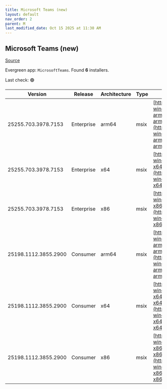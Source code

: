 ```yaml
---
title: Microsoft Teams (new)
layout: default
nav_order: 2
parent: M
last_modified_date: Oct 15 2025 at 11:30 AM
---
```


## Microsoft Teams (new)

[Source](https://www.microsoft.com/teams)

Evergreen app: `MicrosoftTeams`. Found **6** installers.

Last check: 🟢

| Version              | Release    | Architecture | Type | URI                                                                                                                                                                                                                                  |
| -------------------- | ---------- | ------------ | ---- | ------------------------------------------------------------------------------------------------------------------------------------------------------------------------------------------------------------------------------------ |
| 25255.703.3978.7153  | Enterprise | arm64        | msix | [https://installer.teams.static.microsoft/production-windows-arm64/25255.703.3978.7153/MSTeams-arm64.msix](https://installer.teams.static.microsoft/production-windows-arm64/25255.703.3978.7153/MSTeams-arm64.msix)                 |
| 25255.703.3978.7153  | Enterprise | x64          | msix | [https://installer.teams.static.microsoft/production-windows-x64/25255.703.3978.7153/MSTeams-x64.msix](https://installer.teams.static.microsoft/production-windows-x64/25255.703.3978.7153/MSTeams-x64.msix)                         |
| 25255.703.3978.7153  | Enterprise | x86          | msix | [https://installer.teams.static.microsoft/production-windows-x86/25255.703.3978.7153/MSTeams-x86.msix](https://installer.teams.static.microsoft/production-windows-x86/25255.703.3978.7153/MSTeams-x86.msix)                         |
| 25198.1112.3855.2900 | Consumer   | arm64        | msix | [https://installer.teams.static.microsoft/production-windows-arm64/25198.1112.3855.2900/MicrosoftTeams-arm64.msix](https://installer.teams.static.microsoft/production-windows-arm64/25198.1112.3855.2900/MicrosoftTeams-arm64.msix) |
| 25198.1112.3855.2900 | Consumer   | x64          | msix | [https://installer.teams.static.microsoft/production-windows-x64/25198.1112.3855.2900/MicrosoftTeams-x64.msix](https://installer.teams.static.microsoft/production-windows-x64/25198.1112.3855.2900/MicrosoftTeams-x64.msix)         |
| 25198.1112.3855.2900 | Consumer   | x86          | msix | [https://installer.teams.static.microsoft/production-windows-x86/25198.1112.3855.2900/MicrosoftTeams-x86.msix](https://installer.teams.static.microsoft/production-windows-x86/25198.1112.3855.2900/MicrosoftTeams-x86.msix)         |
